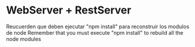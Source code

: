 # WebServer + RestServer

 Reucuerden que deben ejecutar "npm install" para reconstruir los modulos de node
 Remember that you must execute "npm install" to rebuild all the node modules